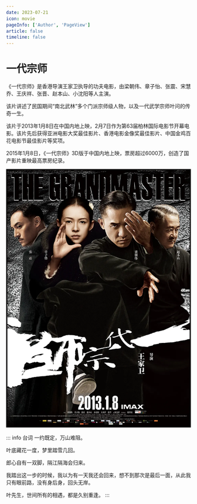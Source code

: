 ```yaml
---
date: 2023-07-21
icon: movie
pageInfo: ['Author', 'PageView']
article: false
timeline: false
---
```


# 一代宗师

《一代宗师》是香港导演王家卫执导的功夫电影，由梁朝伟、章子怡、张震、宋慧乔、王庆祥、张晋、赵本山、小沈阳等人主演。

该片讲述了民国期间“南北武林”多个门派宗师级人物，以及一代武学宗师叶问的传奇一生。

该片于2013年1月8日在中国内地上映，2月7日作为第63届柏林国际电影节开幕电影。该片先后获得亚洲电影大奖最佳影片、香港电影金像奖最佳影片、中国金鸡百花电影节最佳影片等奖项。

2015年1月8日，《一代宗师》3D版于中国内地上映，票房超过6000万，创造了国产影片重映最高票房纪录。

![海报](./images/the-grandmaster.jpg)

::: info 台词
一约既定，万山难阻。

叶底藏花一度，梦里踏雪几回。

郎心自有一双脚，隔江隔海会归来。

我踏出这一步的时候，我以为有一天我还会回来，想不到那次是最后一面，从此我只有眼前路，没有身后身，回头无岸。

叶先生，世间所有的相遇，都是久别重逢。
:::